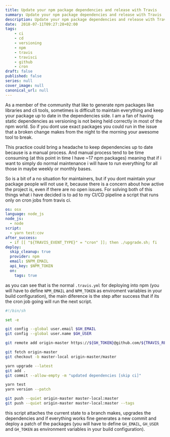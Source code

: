 ```yaml
---
title: Update your npm package dependencies and release with Travis
summary: Update your npm package dependencies and release with Travis
description: Update your npm package dependencies and release with Travis
date:  2018-07-11T09:27:28+02:00
tags: 
    - ci
    - cd
    - versioning
    - npm
    - travis
    - travisci
    - github
    - cron
draft: false
published: false
series: null
cover_image: null
canonical_url: null
---
```


As a member of the community that like to generate npm packages like libraries and cli tools, sometimes is difficult to maintain everything and keep your package up to date in the dependencies side. I am a fan of having static dependencies as versioning is not being held correctly in most of the npm world. So if you dont use exact packages you could run in the issue that a broken change makes from the night to the morning your awesome tool to break.

This practice could bring a headache to keep dependencies up to date because is a manual process. And manual process tend to be time consuming (at this point in time I have ~17 npm packages) meaning that if i want to simply do normal maintenance i will have to run everything for all those in maybe weekly or monthly bases. 

So is a bit of a no situation for maintainers, but if you dont maintain your package people will not use it, because there is a concern about how active the project is, even if there are no open issues. For solving both of this things what i have decided is to ad to my CI/CD pipeline a script that runs only on cron jobs from travis ci.

```yml
os: osx
language: node_js
node_js:
  - node
script:
  - yarn test:cov
after_success:
  - if [[ "${TRAVIS_EVENT_TYPE}" = "cron" ]]; then ./upgrade.sh; fi
deploy:
  skip_cleanup: true
  provider: npm
  email: $NPM_EMAIL
  api_key: $NPM_TOKEN
  on:
    tags: true
```

as you can see that is the normal `.travis.yml` for deploying into npm (you will have to define `NPM_EMAIL` and `NPM_TOKEN` as enviroment variables in your build configuration), the main diference is the step after success that if its the cron job going will run the next script.

```bash
#!/bin/sh

set -e

git config --global user.email $GH_EMAIL
git config --global user.name $GH_USER

git remote add origin-master https://${GH_TOKEN}@github.com/${TRAVIS_REPO_SLUG}.git > /dev/null 2>&1

git fetch origin-master
git checkout -b master-local origin-master/master

yarn upgrade --latest
git add .
git commit --allow-empty -m "updated dependencies [skip ci]"

yarn test
yarn version --patch

git push --quiet origin-master master-local:master
git push --quiet origin-master master-local:master --tags
```

this script attaches the current state to a branch makes, upgrades the dependencies and if everything works fine generates a new commit and deploy a patch of the packages (you will have to define `GH_EMAIL`, `GH_USER` and `GH_TOKEN` as environment variables in your build configuration).